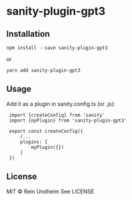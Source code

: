# sanity-plugin-gpt3

## Installation

```
npm install --save sanity-plugin-gpt3
```

or

```
yarn add sanity-plugin-gpt3
```

## Usage
Add it as a plugin in sanity.config.ts (or .js):

```
 import {createConfig} from 'sanity'
 import {myPlugin} from 'sanity-plugin-gpt3'

 export const createConfig({
     /...
     plugins: [
         myPlugin({})
     ]
 })
```
## License

MIT © Rein Undheim
See LICENSE